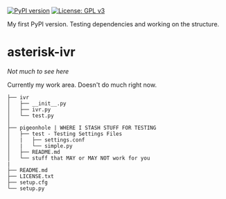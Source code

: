 [![PyPI version](https://badge.fury.io/py/ivr.svg)](https://badge.fury.io/py/ivr)  [![License: GPL v3](https://img.shields.io/badge/License-GPL%20v3-blue.svg)](http://www.gnu.org/licenses/gpl-3.0)

My first PyPI version.  Testing dependencies and working on the structure.

# asterisk-ivr

_Not much to see here_

Currently my work area.  Doesn't do much right now.

```
├── ivr
│   ├── __init__.py			
│   ├── ivr.py
│   └── test.py
│
├── pigeonhole | WHERE I STASH STUFF FOR TESTING
│   ├── test - Testing Settings Files
│   |   ├── settings.conf
│   |   └── simple.py
│   ├── README.md
│   └── stuff that MAY or MAY NOT work for you
|
├── README.md
├── LICENSE.txt
├── setup.cfg
└── setup.py
```
